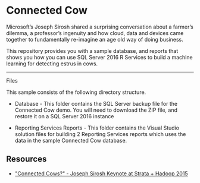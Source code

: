# Connected Cow

Microsoft’s Joseph Sirosh shared a surprising conversation about a farmer’s dilemma, a professor’s ingenuity and how cloud, data and devices came together to fundamentally re-imagine an age old way of doing business.

This repository provides you with a sample database, and reports that shows you how you can use SQL Server 2016 R Services to build a machine learning for detecting estrus in cows.

----------
Files

This sample consists of the following directory structure.
- Database  - This folder contains the SQL Server backup file for the Connected Cow demo. You will need to download the ZIP file, and restore it on a SQL Server 2016 instance

- Reporting Services Reports - This folder contains the Visual Studio solution files for building 2 Reporting Services reports which uses the data in the sample Connected Cow database.


## Resources ##
- ["Connected Cows?" - Joseph Sirosh Keynote at Strata + Hadoop 2015](https://www.youtube.com/watch?v=oY0mxwySaSo)
